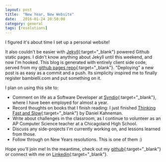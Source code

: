 ```yaml
---
layout: post
title:  "New Year, New Website"
date:   2016-01-24 20:50:00
category: general
tags: [resolutions]
---
```

I figured it's about time I set up a personal website!

It also couldn't be easier with [Jekyll][jekyll]{:target="_blank"} powered Github static pages. I didn't know anything about Jekyll until this weekend, and now I'm hooked. This blog is generated with entirely client side code, served from my [github pages repo][github-page]{:target="_blank"}. "Deploying" a new post is as easy as a commit and a push. Its simplicity inspired me to finally register bambielli.com and put something on it.

I plan on using this site to:

  * Comment on life as a Software Developer at [Syndio][syndio]{:target="_blank"}, where I have been employed for almost a year.
  * Record thoughts on books that I finish reading: I just finished [Thinking Fast and Slow][thinking-fast]{:target="_blank"} by Daniel Kahneman.
  * Write about challenges in the classroom, as I continue to volunteer as an AP Computer Science teacher at a Chicagoland High School.
  * Discuss any side-projects I'm currently working on, and lessons learned from those.
  * Follow through on New Years resolutions. This is one of them :)

Hope you'll join me! In the meantime, check out my [github][github]{:target="_blank"} or connect with me on [Linkedin][linkedin]{:target="_blank"}.

[jekyll]:          http://jekyllrb.com
[github-page]:     https://github.com/bambielli/bambielli.github.io
[github]:          https://github.com/bambielli
[syndio]:          http://synd.io
[thinking-fast]:   http://www.goodreads.com/book/show/11468377-thinking-fast-and-slow
[linkedin]:        https://www.linkedin.com/in/bambielli
